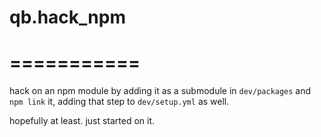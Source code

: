 # qb.hack_npm
# ===========

hack on an npm module by adding it as a submodule in `dev/packages` and `npm link` it, adding that step to `dev/setup.yml` as well.

hopefully at least. just started on it.
